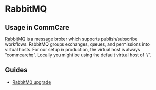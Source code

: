 # RabbitMQ

## Usage in CommCare

[RabbitMQ](https://www.rabbitmq.com/) is a message broker which supports publish/subscribe workflows.
RabbitMQ groups exchanges, queues, and permissions into virtual hosts.
For our setup in production, the virtual host is always “commcarehq”. Locally you might be using the default virtual host of “/”.

## Guides
- [RabbitMQ upgrade](rabbitmq/upgrade.md)
